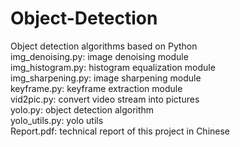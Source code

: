 # Object-Detection
Object detection algorithms based on Python  
img_denoising.py: image denoising module  
img_histogram.py: histogram equalization module  
img_sharpening.py: image sharpening module  
keyframe.py: keyframe extraction module  
vid2pic.py: convert video stream into pictures  
yolo.py: object detection algorithm  
yolo_utils.py: yolo utils  
Report.pdf: technical report of this project in Chinese  

